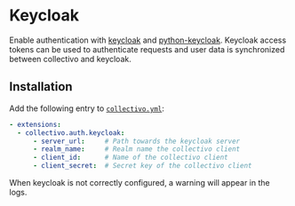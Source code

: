# Keycloak

Enable authentication with [keycloak](https://www.keycloak.org/) and [python-keycloak](https://github.com/marcospereirampj/python-keycloak). Keycloak access tokens can be used to authenticate requests and user data is synchronized between collectivo and keycloak.

## Installation

Add the following entry to [`collectivo.yml`](../reference.md#settings):

```yaml
- extensions:
  - collectivo.auth.keycloak:
      - server_url:     # Path towards the keycloak server
      - realm_name:     # Realm name the collectivo client
      - client_id:      # Name of the collectivo client
      - client_secret:  # Secret key of the collectivo client
```

When keycloak is not correctly configured, a warning will appear in the logs.

